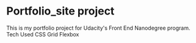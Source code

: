 # Portfolio_site project
This is my portfolio project for Udacity's Front End Nanodegree program.
Tech Used
CSS Grid
Flexbox

